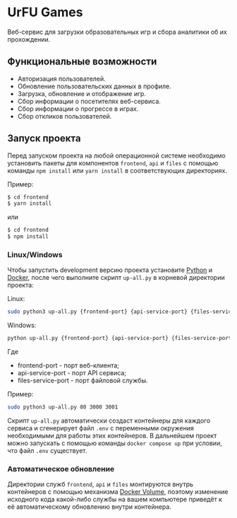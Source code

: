 # UrFU Games

Веб-сервис для загрузки образовательных игр и сбора аналитики об их прохождении.

## Функциональные возможности

* Авторизация пользователей.
* Обновление пользовательских данных в профиле.
* Загрузка, обновление и отображение игр.
* Сбор информации о посетителях веб-сервиса.
* Сбор информации о прогрессе в играх.
* Сбор откликов пользователей.

## Запуск проекта

Перед запуском проекта на любой операционной системе необходимо установить пакеты для компонентов `frontend`, `api` и `files` с помощью команды `npm install` или `yarn install` в соответствующих директориях.

Пример:
```bash
$ cd frontend
$ yarn install
```

или

```bash
$ cd frontend
$ npm install
```

### Linux/Windows

Чтобы запустить development версию проекта установите [Python](https://www.python.org/) и [Docker](https://www.docker.com/), после чего выполните скрипт `up-all.py` в корневой директории проекта:

Linux:

```bash
sudo python3 up-all.py {frontend-port} {api-service-port} {files-service-port}
```

Windows:

```ps
python up-all.py {frontend-port} {api-service-port} {files-service-port}
```

Где
- frontend-port - порт веб-клиента;
- api-service-port - порт API сервиса;
- files-service-port - порт файловой службы.

Пример:

```bash
sudo python3 up-all.py 80 3000 3001
```

Скрипт `up-all.py` автоматически создаст контейнеры для каждого сервиса и сгенерирует файл `.env` с переменными окружения необходимыми для работы этих контейнеров. В дальнейшем проект можно запускать с помощью команды `docker compose up` при условии, что файл `.env` существует.

### Автоматическое обновление

Директории служб `frontend`, `api` и `files` монтируются внутрь контейнеров с помощью механизма [Docker Volume](https://docs.docker.com/storage/volumes/), поэтому изменение исходного кода какой-либо службы на вашем компьютере приведёт к её автоматическому обновлению внутри контейнера.
